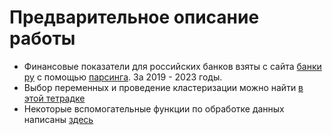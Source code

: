 # Предварительное описание работы

- Финансовые показатели для российских банков взяты с сайта [банки ру](https://www.banki.ru/banks/ratings/?source=submenu_banksratings) с помощью [парсинга](https://github.com/Blausher/show/blob/main/banks_clustering/parcer_functions.py). За 2019 - 2023 годы.
- Выбор переменных и проведение кластеризации можно найти [в этой тетрадке](https://github.com/Blausher/show/blob/main/banks_clustering/fin_cluster_notebook_3.ipynb)
- Некоторые вспомогательные функции по обработке данных написаны [здесь](https://github.com/Blausher/show/blob/main/banks_clustering/clustering_functions.py)
